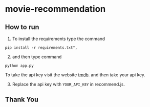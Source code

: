 # movie-recommendation

## How to run 
1. To install the requirements type the command
```
pip install -r requirements.txt", 
```
2. and then type command 
```
python app.py
```

To take the api key visit the website [tmdb](https://www.themoviedb.org/). and then take your api key.

3. Replace the api key with `YOUR_API_KEY` in recommend.js.

## Thank You
